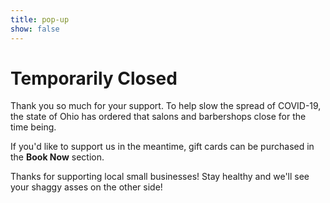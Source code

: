 ```yaml
---
title: pop-up
show: false
---
```


# Temporarily Closed

Thank you so much for your support. To help slow the spread of COVID-19, the state of Ohio has ordered that salons and barbershops close for the time being.

If you'd like to support us in the meantime, gift cards can be purchased in the **Book Now** section.

Thanks for supporting local small businesses! Stay healthy and we'll see your shaggy asses on the other side!